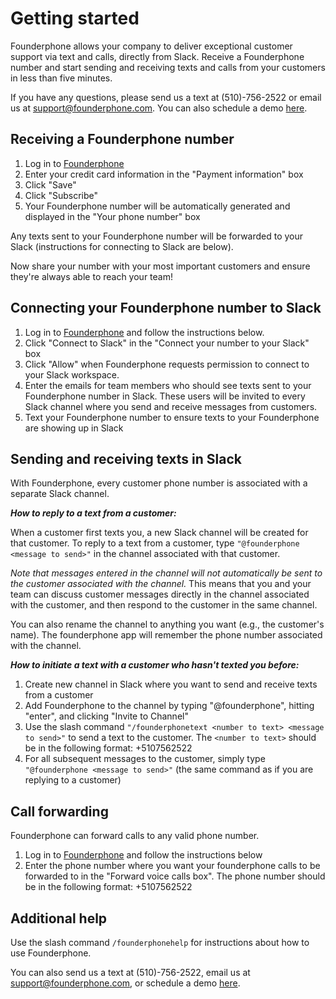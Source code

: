 # Getting started

Founderphone allows your company to deliver exceptional customer support via text and calls, directly from Slack. Receive a Founderphone number and start sending and receiving texts and calls from your customers in less than five minutes.

If you have any questions, please send us a text at (510)-756-2522 or email us at support@founderphone.com. You can also schedule a demo [here](https://meetings.hubspot.com/kunal14/founderphone).

## Receiving a Founderphone number

 1. Log in to [Founderphone](https://founderphone.com/login/) 
 2. Enter your credit card information in the "Payment information" box
 3. Click "Save"
 4. Click "Subscribe"
 5. Your Founderphone number will be automatically generated and displayed in the "Your phone number" box

Any texts sent to your Founderphone number will be forwarded to your Slack (instructions for connecting to Slack are below). 

Now share your number with your most important customers and ensure they're always able to reach your team!

## Connecting your Founderphone number to Slack

1. Log in to [Founderphone](https://founderphone.com) and follow the instructions below. 
2. Click "Connect to Slack" in the "Connect your number to your Slack" box
3. Click "Allow" when Founderphone requests permission to connect to your Slack workspace. 
4. Enter the emails for team members who should see texts sent to your Founderphone number in Slack. These users will be invited to every Slack channel where you send and receive messages from customers. 
5. Text your Founderphone number to ensure texts to your Founderphone are showing up in Slack

## Sending and receiving texts in Slack

With Founderphone, every customer phone number is associated with a separate Slack channel. 

***How to reply to a text from a customer:***

When a customer first texts you, a new Slack channel will be created for that customer. To reply to a text from a customer, type `"@founderphone <message to send>"` in the channel associated with that customer.

*Note that messages entered in the channel will not automatically be sent to the customer associated with the channel.* This means that you and your team can discuss customer messages directly in the channel associated with the customer, and then respond to the customer in the same channel.

You can also rename the channel to anything you want (e.g., the customer's name). The founderphone app will remember the phone number associated with the channel.

***How to initiate a text with a customer who hasn't texted you before:***
1. Create new channel in Slack where you want to send and receive texts from a customer
2. Add Founderphone to the channel by typing "@founderphone", hitting "enter", and clicking "Invite to Channel"
3. Use the slash command `"/founderphonetext <number to text> <message to send>"` to send a text to the customer. The `<number to text>` should be in the following format: +5107562522
4. For all subsequent messages to the customer, simply type `"@founderphone <message to send>"` (the same command as if you are replying to a customer)

## Call forwarding

Founderphone can forward calls to any valid phone number.

1. Log in to [Founderphone](https://founderphone.com) and follow the instructions below
2. Enter the phone number where you want your founderphone calls to be forwarded to in the "Forward voice calls box". The phone number should be in the following format: +5107562522

## Additional help

Use the slash command `/founderphonehelp` for instructions about how to use Founderphone.

You can also send us a text at (510)-756-2522, email us at support@founderphone.com, or schedule a demo [here](https://meetings.hubspot.com/kunal14/founderphone).
